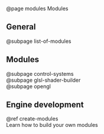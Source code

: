 @page modules Modules

## General

@subpage list-of-modules

## Modules

@subpage control-systems  
@subpage glsl-shader-builder  
@subpage opengl

## Engine development

@ref create-modules  
Learn how to build your own modules
